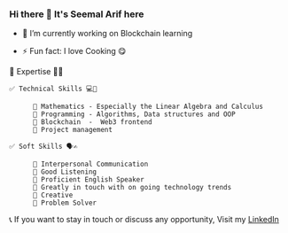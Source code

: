 ### Hi there 👋 It's Seemal Arif here

- 🔭 I’m currently working on Blockchain learning

- ⚡ Fun fact: I love Cooking 😋


🔰 Expertise 💯🙌
    
    ✅ Technical Skills 💻📀
    
          💠 Mathematics - Especially the Linear Algebra and Calculus
          💠 Programming - Algorithms, Data structures and OOP
          💠 Blockchain  -  Web3 frontend
          💠 Project management
    
    ✅ Soft Skills 🗣✍
          
          💠 Interpersonal Communication
          💠 Good Listening
          💠 Proficient English Speaker
          💠 Greatly in touch with on going technology trends
          💠 Creative 
          💠 Problem Solver



[LinkedIn]: https://www.linkedin.com/in/seemal-arif-2556a0245

📞 If you want to stay in touch or discuss any opportunity,
    Visit my [LinkedIn] 
